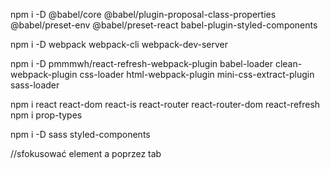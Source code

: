 npm i -D @babel/core @babel/plugin-proposal-class-properties @babel/preset-env @babel/preset-react babel-plugin-styled-components

npm i -D webpack webpack-cli webpack-dev-server

npm i -D pmmmwh/react-refresh-webpack-plugin  babel-loader clean-webpack-plugin css-loader html-webpack-plugin mini-css-extract-plugin sass-loader

npm i react react-dom react-is react-router react-router-dom react-refresh
npm i prop-types

npm i -D sass styled-components

//sfokusować element a poprzez tab